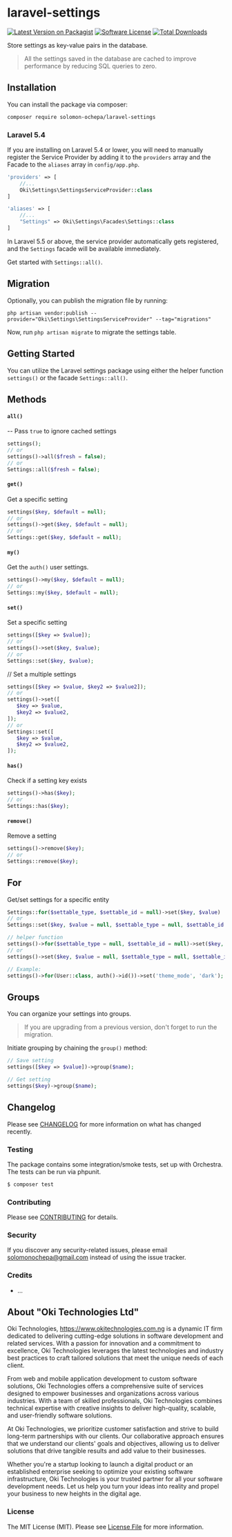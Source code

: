 # laravel-settings

[![Latest Version on Packagist](https://img.shields.io/packagist/v/solomon-ochepa/laravel-settings.svg)](https://packagist.org/packages/solomon-ochepa/laravel-settings)
[![Software License](https://img.shields.io/badge/license-MIT-brightgreen.svg)](LICENSE.md)
[![Total Downloads](https://img.shields.io/packagist/dt/solomon-ochepa/laravel-settings.svg)](https://packagist.org/packages/solomon-ochepa/laravel-settings)

Store settings as key-value pairs in the database.

> All the settings saved in the database are cached to improve performance by reducing SQL queries to zero.

## Installation

You can install the package via composer:

```bash
composer require solomon-ochepa/laravel-settings
```

### Laravel 5.4
If you are installing on Laravel 5.4 or lower, you will need to manually register the Service Provider by adding it to the `providers` array and the Facade to the `aliases` array in `config/app.php`.

```php
'providers' => [
    //...
    Oki\Settings\SettingsServiceProvider::class
]

'aliases' => [
    //...
    "Settings" => Oki\Settings\Facades\Settings::class
]
```

In Laravel 5.5 or above, the service provider automatically gets registered, and the `Settings` facade will be available immediately.

Get started with `Settings::all()`.

## Migration
Optionally, you can publish the migration file by running:
```
php artisan vendor:publish --provider="Oki\Settings\SettingsServiceProvider" --tag="migrations"
```

Now, run `php artisan migrate` to migrate the settings table.

## Getting Started
You can utilize the Laravel settings package using either the helper function `settings()` or the facade `Settings::all()`.

## Methods
#### `all()`
-- Pass `true` to ignore cached settings
```php
settings();
// or
settings()->all($fresh = false);
// or
Settings::all($fresh = false);
```

#### `get()`
Get a specific setting
```php
settings($key, $default = null);
// or
settings()->get($key, $default = null);
// or
Settings::get($key, $default = null);
```

#### `my()`
Get the `auth()` user settings.
```php
settings()->my($key, $default = null);
// or
Settings::my($key, $default = null);
```

#### `set()`
Set a specific setting
```php
settings([$key => $value]);
// or
settings()->set($key, $value);
// or
Settings::set($key, $value);
```

// Set a multiple settings
```php
settings([$key => $value, $key2 => $value2]);
// or
settings()->set([
   $key => $value,
   $key2 => $value2,
]);
// or
Settings::set([
   $key => $value,
   $key2 => $value2,
]);
```

#### `has()`
Check if a setting key exists
```php
settings()->has($key);
// or
Settings::has($key);
```

#### `remove()`
Remove a setting
```php
settings()->remove($key);
// or
Settings::remove($key);
```
## For
Get/set settings for a specific entity
```php
Settings::for($settable_type, $settable_id = null)->set($key, $value)
// or
Settings::set($key, $value = null, $settable_type = null, $settable_id = null)

// helper function
settings()->for($settable_type = null, $settable_id = null)->set($key, $value = null)
// or
settings()->set($key, $value = null, $settable_type = null, $settable_id = null)

// Example:
settings()->for(User::class, auth()->id())->set('theme_mode', 'dark');
```

## Groups
You can organize your settings into groups.

> If you are upgrading from a previous version, don't forget to run the migration.

Initiate grouping by chaining the `group()` method:

```php
// Save setting
settings([$key => $value])->group($name);

// Get setting
settings($key)->group($name);
```

## Changelog

Please see [CHANGELOG](CHANGELOG.md) for more information on what has changed recently.

### Testing

The package contains some integration/smoke tests, set up with Orchestra. The tests can be run via phpunit.

```bash
$ composer test
```

### Contributing

Please see [CONTRIBUTING](CONTRIBUTING.md) for details.

### Security

If you discover any security-related issues, please email solomonochepa@gmail.com instead of using the issue tracker.

### Credits

- ...

## About "Oki Technologies Ltd"
Oki Technologies, https://www.okitechnologies.com.ng is a dynamic IT firm dedicated to delivering cutting-edge solutions in software development and related services. With a passion for innovation and a commitment to excellence, Oki Technologies leverages the latest technologies and industry best practices to craft tailored solutions that meet the unique needs of each client.

From web and mobile application development to custom software solutions, Oki Technologies offers a comprehensive suite of services designed to empower businesses and organizations across various industries. With a team of skilled professionals, Oki Technologies combines technical expertise with creative insights to deliver high-quality, scalable, and user-friendly software solutions.

At Oki Technologies, we prioritize customer satisfaction and strive to build long-term partnerships with our clients. Our collaborative approach ensures that we understand our clients' goals and objectives, allowing us to deliver solutions that drive tangible results and add value to their businesses.

Whether you're a startup looking to launch a digital product or an established enterprise seeking to optimize your existing software infrastructure, Oki Technologies is your trusted partner for all your software development needs. Let us help you turn your ideas into reality and propel your business to new heights in the digital age.

### License

The MIT License (MIT). Please see [License File](LICENSE.md) for more information.
